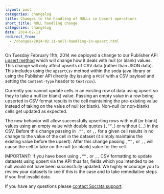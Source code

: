 ```yaml
---
layout: post
categories: changelog
title: Changes to the handling of NULLs in Upsert operations 
short_title: NULL handling change
categories: changelog
date: 2014-02-11
redirect_from:
  - /changes/2014-02-11-null-handling-in-upsert.html
---
```


On Tuesday February 11th, 2014 we deployed a change to our Publisher API [upsert method](/publishers/upsert.html) which will change how it deals with null (or blank) values. This change will only affect upserts of CSV data (rather than JSON data). This includes using the `upsertCsv` method within the soda-java library or using the Publisher API directly (by issuing a `POST` with a CSV payload and setting the `Content-Type` header to `text/csv`).

Currently you cannot update cells in an existing row of data using upsert so they to take a null (or blank) value. Passing an empty value in a row being upserted in CSV format results in the cell maintaining the pre-existing value instead of taking on the value of null (or blank). Non-null (or non-blank) cells get updated as expected.

The new behavior will allow successfully upserting rows with null (or blank) values using an empty value with double quotes (`,””,`) or without (`,,`) in the CSV. Before this change passing in `,””,` or `,,` for a given cell results in no change to the value of the cell in the dataset (it simply maintains the existing value before the upsert). After this change passing `,””,` or `,,` will cause the cell to take on the null (or blank) value for the cell. 

IMPORTANT: If you have been using `,””,` or `,,` CSV formatting to update datasets using upsert via the API thus far, fields which you intended to be null would not have been successfully updated. We highly encourage you to review your datasets to see if this is the case and to take remediative steps if you find invalid data.

If you have any questions please [contact Socrata support](http://support.socrata.com/anonymous_requests/new).
